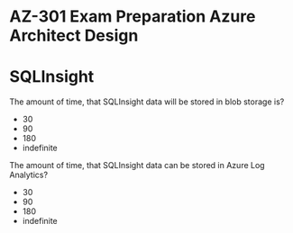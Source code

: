 # AZ-301 Exam Preparation Azure Architect Design

# SQLInsight
The amount of time, that SQLInsight data will be stored in blob storage is?
* 30
* 90
* 180
* indefinite

The amount of time, that SQLInsight data can be stored in Azure Log Analytics?
* 30
* 90
* 180
* indefinite

